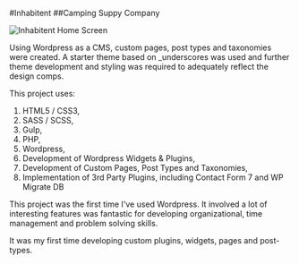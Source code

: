 #Inhabitent
##Camping Suppy Company

![Inhabitent Home Screen](../images/inhabitent.png "Inhabitent Home Screen")

Using Wordpress as a CMS, custom pages, post types and taxonomies were created. A starter theme based on _underscores was used and further theme development and styling was required to adequately reflect the design comps.

This project uses:

1. HTML5 / CSS3,
2. SASS / SCSS,
3. Gulp,
4. PHP,
5. Wordpress,
6. Development of Wordpress Widgets & Plugins,
7. Development of Custom Pages, Post Types and Taxonomies,
8. Implementation of 3rd Party Plugins, including Contact Form 7 and WP Migrate DB

This project was the first time I've used Wordpress. It  involved a lot of interesting features was fantastic for developing organizational, time management and problem solving skills.

It was my first time developing custom plugins, widgets, pages and post-types.  
